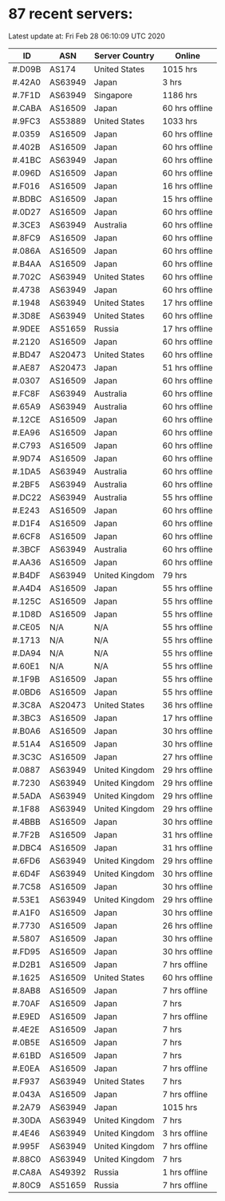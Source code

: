 # 87 recent servers:

Latest update at: Fri Feb 28 06:10:09 UTC 2020

| ID | ASN | Server Country | Online |
| -- | --- | -------------- | ------ |
| #.D09B | AS174 | United States | 1015 hrs |
| #.42A0 | AS63949 | Japan | 3 hrs |
| #.7F1D | AS63949 | Singapore | 1186 hrs |
| #.CABA | AS16509 | Japan | 60 hrs offline |
| #.9FC3 | AS53889 | United States | 1033 hrs |
| #.0359 | AS16509 | Japan | 60 hrs offline |
| #.402B | AS16509 | Japan | 60 hrs offline |
| #.41BC | AS63949 | Japan | 60 hrs offline |
| #.096D | AS16509 | Japan | 60 hrs offline |
| #.F016 | AS16509 | Japan | 16 hrs offline |
| #.BDBC | AS16509 | Japan | 15 hrs offline |
| #.0D27 | AS16509 | Japan | 60 hrs offline |
| #.3CE3 | AS63949 | Australia | 60 hrs offline |
| #.8FC9 | AS16509 | Japan | 60 hrs offline |
| #.086A | AS16509 | Japan | 60 hrs offline |
| #.B4AA | AS16509 | Japan | 60 hrs offline |
| #.702C | AS63949 | United States | 60 hrs offline |
| #.4738 | AS63949 | Japan | 60 hrs offline |
| #.1948 | AS63949 | United States | 17 hrs offline |
| #.3D8E | AS63949 | United States | 60 hrs offline |
| #.9DEE | AS51659 | Russia | 17 hrs offline |
| #.2120 | AS16509 | Japan | 60 hrs offline |
| #.BD47 | AS20473 | United States | 60 hrs offline |
| #.AE87 | AS20473 | Japan | 51 hrs offline |
| #.0307 | AS16509 | Japan | 60 hrs offline |
| #.FC8F | AS63949 | Australia | 60 hrs offline |
| #.65A9 | AS63949 | Australia | 60 hrs offline |
| #.12CE | AS16509 | Japan | 60 hrs offline |
| #.EA96 | AS16509 | Japan | 60 hrs offline |
| #.C793 | AS16509 | Japan | 60 hrs offline |
| #.9D74 | AS16509 | Japan | 60 hrs offline |
| #.1DA5 | AS63949 | Australia | 60 hrs offline |
| #.2BF5 | AS63949 | Australia | 60 hrs offline |
| #.DC22 | AS63949 | Australia | 55 hrs offline |
| #.E243 | AS16509 | Japan | 60 hrs offline |
| #.D1F4 | AS16509 | Japan | 60 hrs offline |
| #.6CF8 | AS16509 | Japan | 60 hrs offline |
| #.3BCF | AS63949 | Australia | 60 hrs offline |
| #.AA36 | AS16509 | Japan | 60 hrs offline |
| #.B4DF | AS63949 | United Kingdom | 79 hrs |
| #.A4D4 | AS16509 | Japan | 55 hrs offline |
| #.125C | AS16509 | Japan | 55 hrs offline |
| #.1D8D | AS16509 | Japan | 55 hrs offline |
| #.CE05 | N/A | N/A | 55 hrs offline |
| #.1713 | N/A | N/A | 55 hrs offline |
| #.DA94 | N/A | N/A | 55 hrs offline |
| #.60E1 | N/A | N/A | 55 hrs offline |
| #.1F9B | AS16509 | Japan | 55 hrs offline |
| #.0BD6 | AS16509 | Japan | 55 hrs offline |
| #.3C8A | AS20473 | United States | 36 hrs offline |
| #.3BC3 | AS16509 | Japan | 17 hrs offline |
| #.B0A6 | AS16509 | Japan | 30 hrs offline |
| #.51A4 | AS16509 | Japan | 30 hrs offline |
| #.3C3C | AS16509 | Japan | 27 hrs offline |
| #.0887 | AS63949 | United Kingdom | 29 hrs offline |
| #.7230 | AS63949 | United Kingdom | 29 hrs offline |
| #.5ADA | AS63949 | United Kingdom | 29 hrs offline |
| #.1F88 | AS63949 | United Kingdom | 29 hrs offline |
| #.4BBB | AS16509 | Japan | 30 hrs offline |
| #.7F2B | AS16509 | Japan | 31 hrs offline |
| #.DBC4 | AS16509 | Japan | 31 hrs offline |
| #.6FD6 | AS63949 | United Kingdom | 29 hrs offline |
| #.6D4F | AS63949 | United Kingdom | 30 hrs offline |
| #.7C58 | AS16509 | Japan | 30 hrs offline |
| #.53E1 | AS63949 | United Kingdom | 29 hrs offline |
| #.A1F0 | AS16509 | Japan | 30 hrs offline |
| #.7730 | AS16509 | Japan | 26 hrs offline |
| #.5807 | AS16509 | Japan | 30 hrs offline |
| #.FD95 | AS16509 | Japan | 30 hrs offline |
| #.D2B1 | AS16509 | Japan | 7 hrs offline |
| #.1625 | AS16509 | United States | 60 hrs offline |
| #.8AB8 | AS16509 | Japan | 7 hrs offline |
| #.70AF | AS16509 | Japan | 7 hrs |
| #.E9ED | AS16509 | Japan | 7 hrs offline |
| #.4E2E | AS16509 | Japan | 7 hrs |
| #.0B5E | AS16509 | Japan | 7 hrs |
| #.61BD | AS16509 | Japan | 7 hrs |
| #.E0EA | AS16509 | Japan | 7 hrs offline |
| #.F937 | AS63949 | United States | 7 hrs |
| #.043A | AS16509 | Japan | 7 hrs offline |
| #.2A79 | AS63949 | Japan | 1015 hrs |
| #.30DA | AS63949 | United Kingdom | 7 hrs |
| #.4E46 | AS63949 | United Kingdom | 3 hrs offline |
| #.995F | AS63949 | United Kingdom | 7 hrs offline |
| #.88C0 | AS63949 | United Kingdom | 7 hrs |
| #.CA8A | AS49392 | Russia | 1 hrs offline |
| #.80C9 | AS51659 | Russia | 7 hrs offline |

